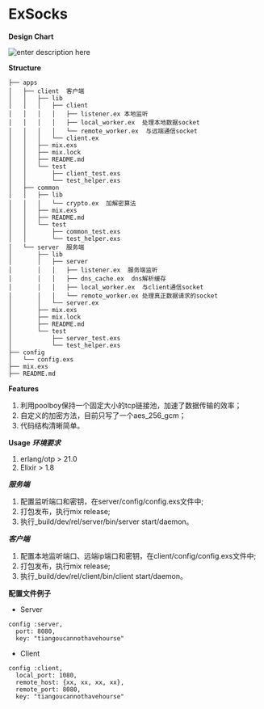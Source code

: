 # ExSocks

**Design Chart**

![enter description here](https://github.com/tt67wq/ex_socks/blob/master/socks.png?raw=true)

**Structure**
```
├── apps
│   ├── client  客户端
│   │   ├── lib
│   │   │   ├── client
│   │   │   │   ├── listener.ex 本地监听
│   │   │   │   ├── local_worker.ex  处理本地数据socket
│   │   │   │   └── remote_worker.ex  与远端通信socket
│   │   │   └── client.ex
│   │   ├── mix.exs
│   │   ├── mix.lock
│   │   ├── README.md
│   │   └── test
│   │       ├── client_test.exs
│   │       └── test_helper.exs
│   ├── common
│   │   ├── lib
│   │   │   └── crypto.ex  加解密算法
│   │   ├── mix.exs
│   │   ├── README.md
│   │   └── test
│   │       ├── common_test.exs
│   │       └── test_helper.exs
│   └── server  服务端
│       ├── lib
│       │   ├── server
│       │   │   ├── listener.ex  服务端监听
│       │   │   ├── dns_cache.ex  dns解析缓存
│       │   │   ├── local_worker.ex  与client通信socket
│       │   │   └── remote_worker.ex 处理真正数据请求的socket
│       │   └── server.ex
│       ├── mix.exs
│       ├── mix.lock
│       ├── README.md
│       └── test
│           ├── server_test.exs
│           └── test_helper.exs
├── config
│   └── config.exs
├── mix.exs
├── README.md

```

**Features**
1. 利用poolboy保持一个固定大小的tcp链接池，加速了数据传输的效率；
2. 自定义的加密方法，目前只写了一个aes_256_gcm；
3. 代码结构清晰简单。

**Usage**
***环境要求***
1. erlang/otp > 21.0
2. Elixir > 1.8

***服务端***
 1. 配置监听端口和密钥，在server/config/config.exs文件中;
 2. 打包发布，执行mix release;
 3. 执行_build/dev/rel/server/bin/server start/daemon。

***客户端***
 1. 配置本地监听端口、远端ip端口和密钥，在client/config/config.exs文件中;
 2. 打包发布，执行mix release;
 3. 执行_build/dev/rel/client/bin/client start/daemon。
 
**配置文件例子**

- Server

```
config :server,
  port: 8080,
  key: "tiangoucannothavehourse"
```

- Client

```
config :client,
  local_port: 1080,
  remote_host: {xx, xx, xx, xx},
  remote_port: 8080,
  key: "tiangoucannothavehourse"

```
